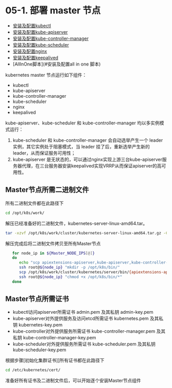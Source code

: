 
# 05-1. 部署 master 节点

<!-- TOC -->

- [安装及配置kubectl](#安装及配置kubectl)
- [安装及配置kube-apiserver](#安装及配置kube-apiserver)
- [安装及配置kube-controller-manager](#安装及配置kube-controller-manager)
- [安装及配置kube-scheduler](#安装及配置kube-scheduler)
- [安装及配置nginx](#安装及配置nginx)
- [安装及配置keepalived](#安装及配置keepalived)
- [AllInOne脚本](#安装及配置all in one 脚本)


<!-- /TOC -->

kubernetes master 节点运行如下组件：
+ kubectl
+ kube-apiserver
+ kube-controller-manager
+ kube-scheduler
+ nginx
+ keepalived

kube-apiserver、kube-scheduler 和 kube-controller-manager 均以多实例模式运行：
1. kube-scheduler 和 kube-controller-manager 会自动选举产生一个 leader 实例，其它实例处于阻塞模式，当 leader 挂了后，重新选举产生新的 leader，从而保证服务可用性；
2. kube-apiserver 是无状态的，可以通过nginx实现上游三台kube-apiserver服务器代理，在三台服务器安装keepalived实现VRRP从而保证apiserver的高可用性。


## Master节点所需二进制文件
所有二进制文件都在此路径下
``` bash
cd /opt/k8s/work/
```
解压已经准备好的二进制文件，kubernetes-server-linux-amd64.tar。
``` bash
tar -xzvf /opt/k8s/work/cluster/kubernetes-server-linux-amd64.tar.gz -C /opt/k8s/work/cluster/
```
解压完成后将二进制文件拷贝至所有Master节点
``` bash
   for node_ip in ${Master_NODE_IPS[@]}
   do
      echo "scp apiextensions-apiserver,kube-apiserver,kube-controller-manager,kube-scheduler,kubeadm,kubectl,mounter ----> master node:${node_ip}"
      ssh root@${node_ip} "mkdir -p /opt/k8s/bin/"
      scp /opt/k8s/work/cluster/kubernetes/server/bin/{apiextensions-apiserver,kube-apiserver,kube-controller-manager,kube-scheduler,kubeadm,kubectl,mounter} root@${node_ip}:/opt/k8s/bin/
      ssh root@${node_ip} "chmod +x /opt/k8s/bin/*"
   done
```

## Master节点所需证书

+ kubectl访问apiserver所需证书 admin.pem 及其私钥 admin-key.pem
+ kube-apiserver对外提供服务及访问etcd所需证书 kubernetes.pem 及其私钥 kubernetes-key.pem
+ kube-controller对外提供服务所需证书 kube-controller-manager.pem 及其私钥 kube-controller-manager-key.pem
+ kube-scheduler对外提供服务所需证书 kube-scheduler.pem 及其私钥 kube-scheduler-key.pem

根据步骤[初始化集群证书]]所有证书都在此路径下
``` bash
cd /etc/kubernetes/cert/
```

准备好所有证书及二进制文件后，可以开始逐个安装Master节点组件

